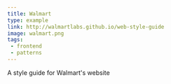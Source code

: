 ```yaml
---
title: Walmart
type: example
link: http://walmartlabs.github.io/web-style-guide
image: walmart.png
tags:
 - frontend
 - patterns
---
```


A style guide for Walmart's website

